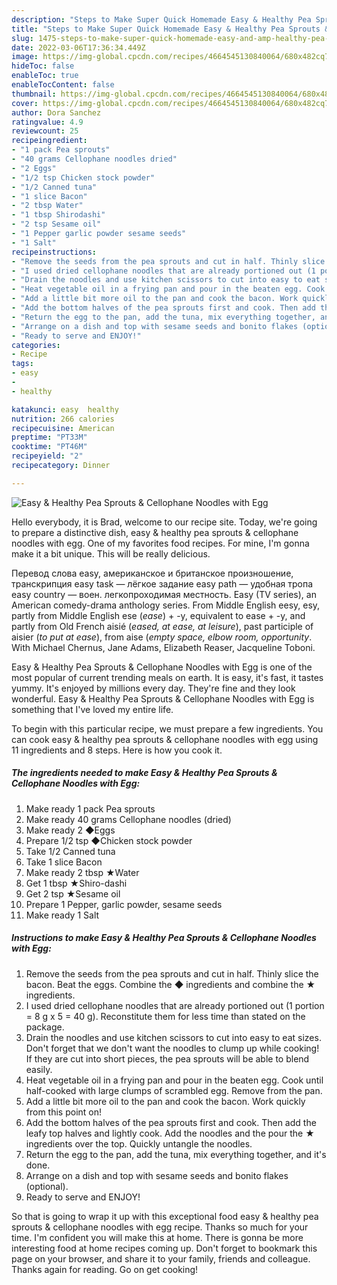 ```yaml
---
description: "Steps to Make Super Quick Homemade Easy & Healthy Pea Sprouts & Cellophane Noodles with Egg"
title: "Steps to Make Super Quick Homemade Easy & Healthy Pea Sprouts & Cellophane Noodles with Egg"
slug: 1475-steps-to-make-super-quick-homemade-easy-and-amp-healthy-pea-sprouts-and-amp-cellophane-noodles-with-egg
date: 2022-03-06T17:36:34.449Z
image: https://img-global.cpcdn.com/recipes/4664545130840064/680x482cq70/easy-healthy-pea-sprouts-cellophane-noodles-with-egg-recipe-main-photo.jpg
hideToc: false
enableToc: true
enableTocContent: false
thumbnail: https://img-global.cpcdn.com/recipes/4664545130840064/680x482cq70/easy-healthy-pea-sprouts-cellophane-noodles-with-egg-recipe-main-photo.jpg
cover: https://img-global.cpcdn.com/recipes/4664545130840064/680x482cq70/easy-healthy-pea-sprouts-cellophane-noodles-with-egg-recipe-main-photo.jpg
author: Dora Sanchez
ratingvalue: 4.9
reviewcount: 25
recipeingredient:
- "1 pack Pea sprouts"
- "40 grams Cellophane noodles dried"
- "2 Eggs"
- "1/2 tsp Chicken stock powder"
- "1/2 Canned tuna"
- "1 slice Bacon"
- "2 tbsp Water"
- "1 tbsp Shirodashi"
- "2 tsp Sesame oil"
- "1 Pepper garlic powder sesame seeds"
- "1 Salt"
recipeinstructions:
- "Remove the seeds from the pea sprouts and cut in half. Thinly slice the bacon. Beat the eggs. Combine the ◆ ingredients and combine the ★ ingredients."
- "I used dried cellophane noodles that are already portioned out (1 portion = 8 g x 5 = 40 g). Reconstitute them for less time than stated on the package."
- "Drain the noodles and use kitchen scissors to cut into easy to eat sizes. Don&#39;t forget that we don&#39;t want the noodles to clump up while cooking! If they are cut into short pieces, the pea sprouts will be able to blend easily."
- "Heat vegetable oil in a frying pan and pour in the beaten egg. Cook until half-cooked with large clumps of scrambled egg. Remove from the pan."
- "Add a little bit more oil to the pan and cook the bacon. Work quickly from this point on!"
- "Add the bottom halves of the pea sprouts first and cook. Then add the leafy top halves and lightly cook. Add the noodles and the pour the ★ ingredients over the top. Quickly untangle the noodles."
- "Return the egg to the pan, add the tuna, mix everything together, and it&#39;s done."
- "Arrange on a dish and top with sesame seeds and bonito flakes (optional)."
- "Ready to serve and ENJOY!"
categories:
- Recipe
tags:
- easy
- 
- healthy

katakunci: easy  healthy 
nutrition: 266 calories
recipecuisine: American
preptime: "PT33M"
cooktime: "PT46M"
recipeyield: "2"
recipecategory: Dinner

---
```



![Easy & Healthy Pea Sprouts & Cellophane Noodles with Egg](https://img-global.cpcdn.com/recipes/4664545130840064/680x482cq70/easy-healthy-pea-sprouts-cellophane-noodles-with-egg-recipe-main-photo.jpg)

Hello everybody, it is Brad, welcome to our recipe site. Today, we're going to prepare a distinctive dish, easy & healthy pea sprouts & cellophane noodles with egg. One of my favorites food recipes. For mine, I'm gonna make it a bit unique. This will be really delicious.

Перевод слова easy, американское и британское произношение, транскрипция easy task — лёгкое задание easy path — удобная тропа easy country — воен. легкопроходимая местность. Easy (TV series), an American comedy-drama anthology series. From Middle English eesy, esy, partly from Middle English ese (*ease*) + -y, equivalent to ease +‎ -y, and partly from Old French aisié (*eased, at ease, at leisure*), past participle of aisier (*to put at ease*), from aise (*empty space, elbow room, opportunity*. With Michael Chernus, Jane Adams, Elizabeth Reaser, Jacqueline Toboni.

Easy & Healthy Pea Sprouts & Cellophane Noodles with Egg is one of the most popular of current trending meals on earth. It is easy, it's fast, it tastes yummy. It's enjoyed by millions every day. They're fine and they look wonderful. Easy & Healthy Pea Sprouts & Cellophane Noodles with Egg is something that I've loved my entire life.


To begin with this particular recipe, we must prepare a few ingredients. You can cook easy & healthy pea sprouts & cellophane noodles with egg using 11 ingredients and 8 steps. Here is how you cook it.

<!--inarticleads1-->

##### The ingredients needed to make Easy & Healthy Pea Sprouts & Cellophane Noodles with Egg:

1. Make ready 1 pack Pea sprouts
1. Make ready 40 grams Cellophane noodles (dried)
1. Make ready 2 ◆Eggs
1. Prepare 1/2 tsp ◆Chicken stock powder
1. Take 1/2 Canned tuna
1. Take 1 slice Bacon
1. Make ready 2 tbsp ★Water
1. Get 1 tbsp ★Shiro-dashi
1. Get 2 tsp ★Sesame oil
1. Prepare 1 Pepper, garlic powder, sesame seeds
1. Make ready 1 Salt




<!--inarticleads2-->

##### Instructions to make Easy & Healthy Pea Sprouts & Cellophane Noodles with Egg:

1. Remove the seeds from the pea sprouts and cut in half. Thinly slice the bacon. Beat the eggs. Combine the ◆ ingredients and combine the ★ ingredients.
1. I used dried cellophane noodles that are already portioned out (1 portion = 8 g x 5 = 40 g). Reconstitute them for less time than stated on the package.
1. Drain the noodles and use kitchen scissors to cut into easy to eat sizes. Don&#39;t forget that we don&#39;t want the noodles to clump up while cooking! If they are cut into short pieces, the pea sprouts will be able to blend easily.
1. Heat vegetable oil in a frying pan and pour in the beaten egg. Cook until half-cooked with large clumps of scrambled egg. Remove from the pan.
1. Add a little bit more oil to the pan and cook the bacon. Work quickly from this point on!
1. Add the bottom halves of the pea sprouts first and cook. Then add the leafy top halves and lightly cook. Add the noodles and the pour the ★ ingredients over the top. Quickly untangle the noodles.
1. Return the egg to the pan, add the tuna, mix everything together, and it&#39;s done.
1. Arrange on a dish and top with sesame seeds and bonito flakes (optional).
1. Ready to serve and ENJOY!



So that is going to wrap it up with this exceptional food easy & healthy pea sprouts & cellophane noodles with egg recipe. Thanks so much for your time. I'm confident you will make this at home. There is gonna be more interesting food at home recipes coming up. Don't forget to bookmark this page on your browser, and share it to your family, friends and colleague. Thanks again for reading. Go on get cooking!
